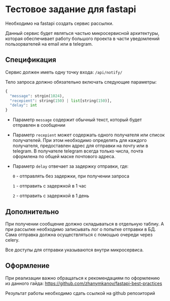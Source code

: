 # Тестовое задание для fastapi
Необходимо на fastapi создать сервис рассылки. 

Данный сервис будет являться частью микросервисной архитектуры, которая обеспечивает работу большого проекта в части 
уведомлений пользорвателей на email или в telegram.

## Спецификация

Сервис должен иметь одну точку входа:
`/api/notify/`

Тело запроса должно обязательно включать следующие параметры:
```python
{
  "message": strgin(1024),
  "recepient": string(150) | list[string(150)],
  "delay": int
}
```

- Параметр `message` содержит обычный текст, который будет отправлен в сообщении

- Параметр `recepient` может содержать одного получателя или список получателей. 
При этом необходимо определять для каждого получателя, предоставлен адрес для отправки на почту или в telegram.
В получателе telegram всегда только числа, почта оформлена по общей маске почтового адреса.

- Параметр `delay` отвечает за задержку отправки, где:

  `0` - отправлять без задержки, при получении запроса
  
  `1` - отправить с задержкой в 1 час
  
  `2` - отправить с задержкой в 1 день

## Дополнительно

При получении сообщение должно складываться в отдельную таблиу. 
А при рассылке необходимо записывать лог о попытке отправки в БД.
Сама отправка должна осуществляться с помощью очереди через celery.

Все доступы для отправки указываются внутри микросервиса. 

## Оформление
При реализации важно обращаться к рекомендациям по оформлению из данного гайда: 
https://github.com/zhanymkanov/fastapi-best-practices

Результат работы необходимо сдать ссылкой на github репозиторий